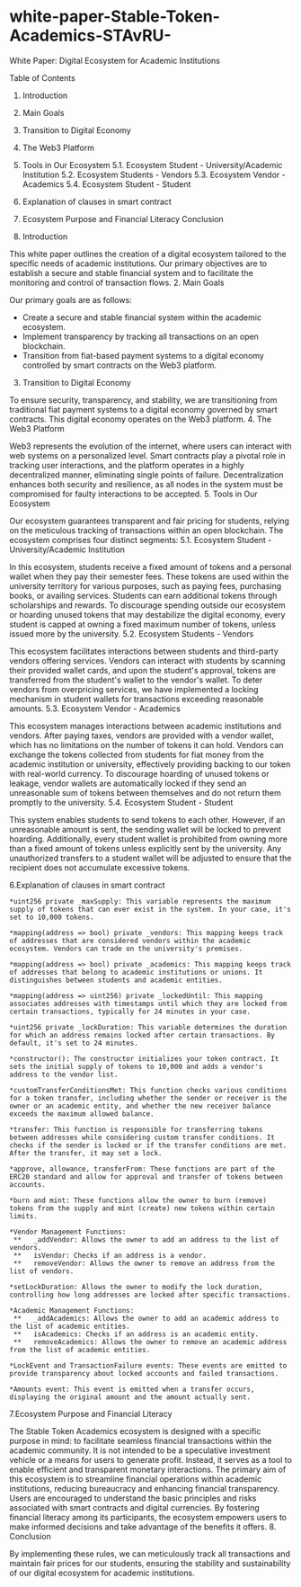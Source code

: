 # white-paper-Stable-Token-Academics-STAvRU-
White Paper: Digital Ecosystem for Academic Institutions

Table of Contents

   1. Introduction
   2. Main Goals
   3. Transition to Digital Economy
   4. The Web3 Platform
   5. Tools in Our Ecosystem
    5.1. Ecosystem Student - University/Academic Institution
    5.2. Ecosystem Students - Vendors
    5.3. Ecosystem Vendor - Academics
5.4. Ecosystem Student - Student
   6. Explanation of clauses in smart contract
   7. Ecosystem Purpose and Financial Literacy
    Conclusion

1. Introduction

This white paper outlines the creation of a digital ecosystem tailored to the specific needs of academic institutions. Our primary objectives are to establish a secure and stable financial system and to facilitate the monitoring and control of transaction flows.
2. Main Goals

Our primary goals are as follows:

   * Create a secure and stable financial system within the academic ecosystem.
   * Implement transparency by tracking all transactions on an open blockchain.
   * Transition from fiat-based payment systems to a digital economy controlled by smart contracts on the Web3 platform.

3. Transition to Digital Economy

To ensure security, transparency, and stability, we are transitioning from traditional fiat payment systems to a digital economy governed by smart contracts. This digital economy operates on the Web3 platform.
4. The Web3 Platform

Web3 represents the evolution of the internet, where users can interact with web systems on a personalized level. Smart contracts play a pivotal role in tracking user interactions, and the platform operates in a highly decentralized manner, eliminating single points of failure. Decentralization enhances both security and resilience, as all nodes in the system must be compromised for faulty interactions to be accepted.
5. Tools in Our Ecosystem

Our ecosystem guarantees transparent and fair pricing for students, relying on the meticulous tracking of transactions within an open blockchain. The ecosystem comprises four distinct segments:
5.1. Ecosystem Student - University/Academic Institution

In this ecosystem, students receive a fixed amount of tokens and a personal wallet when they pay their semester fees. These tokens are used within the university territory for various purposes, such as paying fees, purchasing books, or availing services. Students can earn additional tokens through scholarships and rewards. To discourage spending outside our ecosystem or hoarding unused tokens that may destabilize the digital economy, every student is capped at owning a fixed maximum number of tokens, unless issued more by the university.
5.2. Ecosystem Students - Vendors

This ecosystem facilitates interactions between students and third-party vendors offering services. Vendors can interact with students by scanning their provided wallet cards, and upon the student's approval, tokens are transferred from the student's wallet to the vendor's wallet. To deter vendors from overpricing services, we have implemented a locking mechanism in student wallets for transactions exceeding reasonable amounts.
5.3. Ecosystem Vendor - Academics

This ecosystem manages interactions between academic institutions and vendors. After paying taxes, vendors are provided with a vendor wallet, which has no limitations on the number of tokens it can hold. Vendors can exchange the tokens collected from students for fiat money from the academic institution or university, effectively providing backing to our token with real-world currency. To discourage hoarding of unused tokens or leakage, vendor wallets are automatically locked if they send an unreasonable sum of tokens between themselves and do not return them promptly to the university.
5.4. Ecosystem Student - Student

This system enables students to send tokens to each other. However, if an unreasonable amount is sent, the sending wallet will be locked to prevent hoarding. Additionally, every student wallet is prohibited from owning more than a fixed amount of tokens unless explicitly sent by the university. Any unauthorized transfers to a student wallet will be adjusted to ensure that the recipient does not accumulate excessive tokens.

6.Explanation of clauses in smart contract 

    *uint256 private _maxSupply: This variable represents the maximum supply of tokens that can ever exist in the system. In your case, it's set to 10,000 tokens.

    *mapping(address => bool) private _vendors: This mapping keeps track of addresses that are considered vendors within the academic ecosystem. Vendors can trade on the university's premises.

    *mapping(address => bool) private _academics: This mapping keeps track of addresses that belong to academic institutions or unions. It distinguishes between students and academic entities.

    *mapping(address => uint256) private _lockedUntil: This mapping associates addresses with timestamps until which they are locked from certain transactions, typically for 24 minutes in your case.

    *uint256 private _lockDuration: This variable determines the duration for which an address remains locked after certain transactions. By default, it's set to 24 minutes.

    *constructor(): The constructor initializes your token contract. It sets the initial supply of tokens to 10,000 and adds a vendor's address to the vendor list.

    *customTransferConditionsMet: This function checks various conditions for a token transfer, including whether the sender or receiver is the owner or an academic entity, and whether the new receiver balance exceeds the maximum allowed balance.

    *transfer: This function is responsible for transferring tokens between addresses while considering custom transfer conditions. It checks if the sender is locked or if the transfer conditions are met. After the transfer, it may set a lock.

    *approve, allowance, transferFrom: These functions are part of the ERC20 standard and allow for approval and transfer of tokens between accounts.

    *burn and mint: These functions allow the owner to burn (remove) tokens from the supply and mint (create) new tokens within certain limits.

    *Vendor Management Functions:
     **   _addVendor: Allows the owner to add an address to the list of vendors.
     **   isVendor: Checks if an address is a vendor.
     **   removeVendor: Allows the owner to remove an address from the list of vendors.

    *setLockDuration: Allows the owner to modify the lock duration, controlling how long addresses are locked after specific transactions.

    *Academic Management Functions:
     **   _addAcademics: Allows the owner to add an academic address to the list of academic entities.
     **   isAcademics: Checks if an address is an academic entity.
     **   removeAcademics: Allows the owner to remove an academic address from the list of academic entities.

    *LockEvent and TransactionFailure events: These events are emitted to provide transparency about locked accounts and failed transactions.

    *Amounts event: This event is emitted when a transfer occurs, displaying the original amount and the amount actually sent.

7.Ecosystem Purpose and Financial Literacy

The Stable Token Academics ecosystem is designed with a specific purpose in mind: to facilitate seamless financial transactions within the academic community. It is not intended to be a speculative investment vehicle or a means for users to generate profit. Instead, it serves as a tool to enable efficient and transparent monetary interactions. The primary aim of this ecosystem is to streamline financial operations within academic institutions, reducing bureaucracy and enhancing financial transparency. Users are encouraged to understand the basic principles and risks associated with smart contracts and digital currencies. By fostering financial literacy among its participants, the ecosystem empowers users to make informed decisions and take advantage of the benefits it offers.
8. Conclusion

By implementing these rules, we can meticulously track all transactions and maintain fair prices for our students, ensuring the stability and sustainability of our digital ecosystem for academic institutions.
